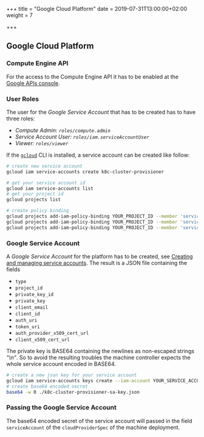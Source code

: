 +++
title = "Google Cloud Platform"
date = 2019-07-31T13:00:00+02:00
weight = 7

+++

## Google Cloud Platform

### Compute Engine API

For the access to the Compute Engine API it has to be enabled at the
[Google APIs console](https://console.developers.google.com/apis/dashboard).

### User Roles

The user for the *Google Service Account* that has to be created has to
have three roles:

- *Compute Admin: `roles/compute.admin`*
- *Service Account User: `roles/iam.serviceAccountUser`*
- *Viewer: `roles/viewer`*

If the [`gcloud`](https://cloud.google.com/sdk/install) CLI is installed, a service account can be created like follow:
```bash
# create new service account
gcloud iam service-accounts create k8c-cluster-provisioner

# get your service account id
gcloud iam service-accounts list
# get your project id
gcloud projects list

# create policy binding
gcloud projects add-iam-policy-binding YOUR_PROJECT_ID --member 'serviceAccount:YOUR_SERVICE_ACCOUNT_ID' --role='roles/compute.admin'
gcloud projects add-iam-policy-binding YOUR_PROJECT_ID --member 'serviceAccount:YOUR_SERVICE_ACCOUNT_ID' --role='roles/iam.serviceAccountUser'
gcloud projects add-iam-policy-binding YOUR_PROJECT_ID --member 'serviceAccount:YOUR_SERVICE_ACCOUNT_ID' --role='roles/viewer'
```

### Google Service Account

A *Google Service Account* for the platform has to be created, see
[Creating and managing service accounts](https://cloud.google.com/iam/docs/creating-managing-service-accounts).
The result is a JSON file containing the fields

- `type`
- `project_id`
- `private_key_id`
- `private_key`
- `client_email`
- `client_id`
- `auth_uri`
- `token_uri`
- `auth_provider_x509_cert_url`
- `client_x509_cert_url`

The private key is BASE64 containing the newlines as non-escaped strings
*"\n"*. So to avoid the resulting troubles the machine controller expects
the whole service account encoded in BASE64.

```bash
# create a new json key for your service account
gcloud iam service-accounts keys create --iam-account YOUR_SERVICE_ACCOUNT k8c-cluster-provisioner-sa-key.json
# create base64 encoded secret
base64 -w 0 ./k8c-cluster-provisioner-sa-key.json
```

### Passing the Google Service Account

The base64 encoded secret of the service account will passed in the field `serviceAccount` of the
`cloudProviderSpec` of the machine deployment.